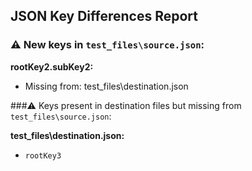 ## JSON Key Differences Report

### ⚠️ New keys in `test_files\source.json`:

**rootKey2.subKey2:**
- Missing from: test_files\destination.json

###⚠️ Keys present in destination files but missing from `test_files\source.json`:

**test_files\destination.json:**
- `rootKey3`

